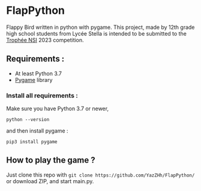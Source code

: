 # FlapPython
Flappy Bird written in python with pygame.
This project, made by 12th grade high school students from Lycée Stella is intended to be submitted to the [Trophée NSI](https://trophees-nsi.fr/) 2023 competition.

## Requirements :
- At least Python 3.7
- [Pygame](https://github.com/pygame/pygame) library

### Install all requirements :
Make sure you have Python 3.7 or newer, 
```
python --version
```
and then install pygame :
```
pip3 install pygame
```

## How to play the game ?
Just clone this repo with `git clone https://github.com/YazZHh/FlapPython/` or download ZIP, and start main.py.
